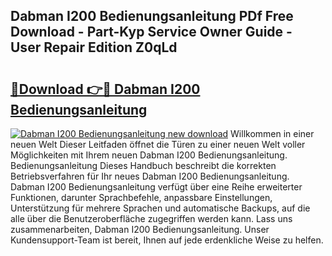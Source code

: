 ## Dabman I200 Bedienungsanleitung PDf Free Download - Part-Kyp Service Owner Guide - User Repair Edition Z0qLd

# <h2><a href="http://df3mi3.blite.top/?on=Dabman+I200+Bedienungsanleitung">🔗Download 👉🔴 Dabman I200 Bedienungsanleitung</a></h2>

[![Dabman I200 Bedienungsanleitung new download](https://i.imgur.com/lujVjoI.png)](http://df3mi3.blite.top/?on=Dabman+I200+Bedienungsanleitung)
Willkommen in einer neuen Welt Dieser Leitfaden öffnet die Türen zu einer neuen Welt voller Möglichkeiten mit Ihrem neuen Dabman I200 Bedienungsanleitung. Bedienungsanleitung Dieses Handbuch beschreibt die korrekten Betriebsverfahren für Ihr neues Dabman I200 Bedienungsanleitung. Dabman I200 Bedienungsanleitung verfügt über eine Reihe erweiterter Funktionen, darunter Sprachbefehle, anpassbare Einstellungen, Unterstützung für mehrere Sprachen und automatische Backups, auf die alle über die Benutzeroberfläche zugegriffen werden kann. Lass uns zusammenarbeiten, Dabman I200 Bedienungsanleitung. Unser Kundensupport-Team ist bereit, Ihnen auf jede erdenkliche Weise zu helfen.
